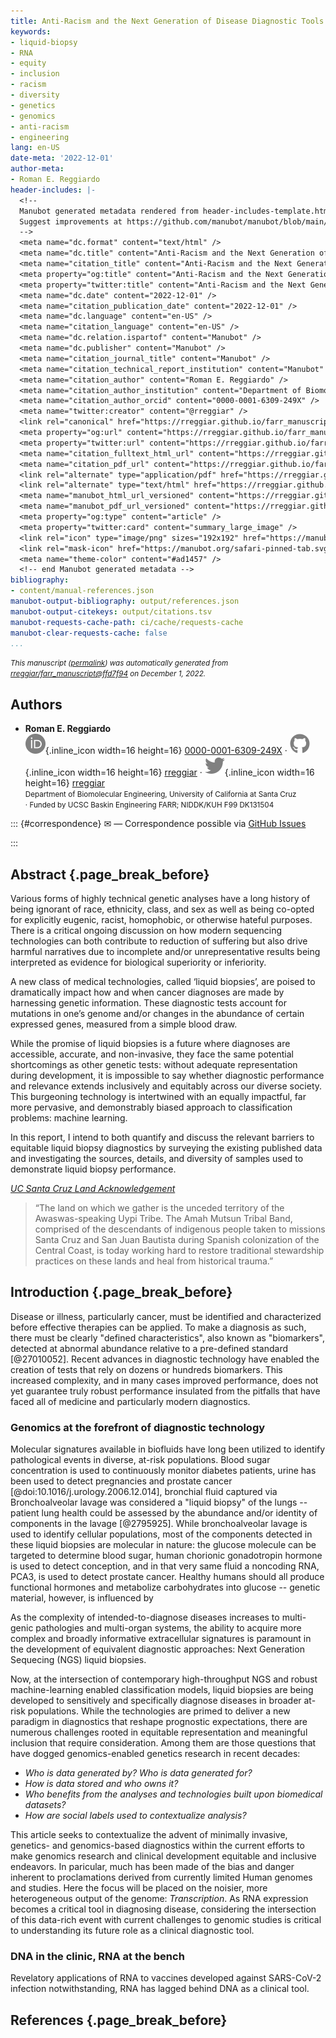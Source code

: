 ```yaml
---
title: Anti-Racism and the Next Generation of Disease Diagnostic Tools
keywords:
- liquid-biopsy
- RNA
- equity
- inclusion
- racism
- diversity
- genetics
- genomics
- anti-racism
- engineering
lang: en-US
date-meta: '2022-12-01'
author-meta:
- Roman E. Reggiardo
header-includes: |-
  <!--
  Manubot generated metadata rendered from header-includes-template.html.
  Suggest improvements at https://github.com/manubot/manubot/blob/main/manubot/process/header-includes-template.html
  -->
  <meta name="dc.format" content="text/html" />
  <meta name="dc.title" content="Anti-Racism and the Next Generation of Disease Diagnostic Tools" />
  <meta name="citation_title" content="Anti-Racism and the Next Generation of Disease Diagnostic Tools" />
  <meta property="og:title" content="Anti-Racism and the Next Generation of Disease Diagnostic Tools" />
  <meta property="twitter:title" content="Anti-Racism and the Next Generation of Disease Diagnostic Tools" />
  <meta name="dc.date" content="2022-12-01" />
  <meta name="citation_publication_date" content="2022-12-01" />
  <meta name="dc.language" content="en-US" />
  <meta name="citation_language" content="en-US" />
  <meta name="dc.relation.ispartof" content="Manubot" />
  <meta name="dc.publisher" content="Manubot" />
  <meta name="citation_journal_title" content="Manubot" />
  <meta name="citation_technical_report_institution" content="Manubot" />
  <meta name="citation_author" content="Roman E. Reggiardo" />
  <meta name="citation_author_institution" content="Department of Biomolecular Engineering, University of California at Santa Cruz" />
  <meta name="citation_author_orcid" content="0000-0001-6309-249X" />
  <meta name="twitter:creator" content="@rreggiar" />
  <link rel="canonical" href="https://rreggiar.github.io/farr_manuscript/" />
  <meta property="og:url" content="https://rreggiar.github.io/farr_manuscript/" />
  <meta property="twitter:url" content="https://rreggiar.github.io/farr_manuscript/" />
  <meta name="citation_fulltext_html_url" content="https://rreggiar.github.io/farr_manuscript/" />
  <meta name="citation_pdf_url" content="https://rreggiar.github.io/farr_manuscript/manuscript.pdf" />
  <link rel="alternate" type="application/pdf" href="https://rreggiar.github.io/farr_manuscript/manuscript.pdf" />
  <link rel="alternate" type="text/html" href="https://rreggiar.github.io/farr_manuscript/v/ffd7f94da637b958494abc00fca14b1ef594120c/" />
  <meta name="manubot_html_url_versioned" content="https://rreggiar.github.io/farr_manuscript/v/ffd7f94da637b958494abc00fca14b1ef594120c/" />
  <meta name="manubot_pdf_url_versioned" content="https://rreggiar.github.io/farr_manuscript/v/ffd7f94da637b958494abc00fca14b1ef594120c/manuscript.pdf" />
  <meta property="og:type" content="article" />
  <meta property="twitter:card" content="summary_large_image" />
  <link rel="icon" type="image/png" sizes="192x192" href="https://manubot.org/favicon-192x192.png" />
  <link rel="mask-icon" href="https://manubot.org/safari-pinned-tab.svg" color="#ad1457" />
  <meta name="theme-color" content="#ad1457" />
  <!-- end Manubot generated metadata -->
bibliography:
- content/manual-references.json
manubot-output-bibliography: output/references.json
manubot-output-citekeys: output/citations.tsv
manubot-requests-cache-path: ci/cache/requests-cache
manubot-clear-requests-cache: false
...
```







<small><em>
This manuscript
([permalink](https://rreggiar.github.io/farr_manuscript/v/ffd7f94da637b958494abc00fca14b1ef594120c/))
was automatically generated
from [rreggiar/farr_manuscript@ffd7f94](https://github.com/rreggiar/farr_manuscript/tree/ffd7f94da637b958494abc00fca14b1ef594120c)
on December 1, 2022.
</em></small>

## Authors



+ **Roman E. Reggiardo**
  <br>
    ![ORCID icon](images/orcid.svg){.inline_icon width=16 height=16}
    [0000-0001-6309-249X](https://orcid.org/0000-0001-6309-249X)
    · ![GitHub icon](images/github.svg){.inline_icon width=16 height=16}
    [rreggiar](https://github.com/rreggiar)
    · ![Twitter icon](images/twitter.svg){.inline_icon width=16 height=16}
    [rreggiar](https://twitter.com/rreggiar)<br>
  <small>
     Department of Biomolecular Engineering, University of California at Santa Cruz<br>
     · Funded by UCSC Baskin Engineering FARR; NIDDK/KUH F99 DK131504
  </small>


::: {#correspondence}
✉ — Correspondence possible via [GitHub Issues](https://github.com/rreggiar/farr_manuscript/issues)

:::


## Abstract {.page_break_before}

Various forms of highly technical genetic analyses have a long history of being ignorant of race, ethnicity, class, and sex as well as being co-opted for explicitly eugenic, racist, homophobic, or otherwise hateful purposes. 
There is a critical ongoing discussion on how modern sequencing technologies can both contribute to reduction of suffering but also drive harmful narratives due to incomplete and/or unrepresentative results being interpreted as evidence for biological superiority or inferiority. 

A new class of medical technologies, called ‘liquid biopsies’, are poised to dramatically impact how and when cancer diagnoses are made by harnessing genetic information. 
These diagnostic tests account for mutations in one’s genome and/or changes in the abundance of certain expressed genes, measured from a simple blood draw. 

While the promise of liquid biopsies is a future where diagnoses are accessible, accurate, and non-invasive, they face the same potential shortcomings as other genetic tests: without adequate representation during development, it is impossible to say whether diagnostic performance and relevance extends inclusively and equitably across our diverse society. 
This burgeoning technology is intertwined with an equally impactful, far more pervasive, and demonstrably biased approach to classification problems: machine learning. 

In this report, I intend to both quantify and discuss the relevant barriers to equitable liquid biopsy diagnostics by surveying the existing published data and investigating the sources, details, and diversity of samples used to demonstrate liquid biopsy performance.

*<u>UC Santa Cruz Land Acknowledgement</u>*  
> “The land on which we gather is the unceded territory of the Awaswas-speaking Uypi Tribe. 
> The Amah Mutsun Tribal Band, comprised of the descendants of indigenous people taken to 
> missions Santa Cruz and San Juan Bautista during Spanish colonization of the Central Coast, 
> is today working hard to restore traditional stewardship practices on these lands and heal from historical trauma.”


## Introduction {.page_break_before}

Disease or illness, particularly cancer, must be identified and characterized before effective therapies can be applied. 
To make a diagnosis as such, there must be clearly "defined characteristics", also known as "biomarkers", detected at abnormal abundance relative to a pre-defined standard [@27010052]. 
Recent advances in diagnostic technology have enabled the creation of tests that rely on dozens or hundreds biomarkers.
This increased complexity, and in many cases improved performance, does not yet guarantee truly robust performance insulated from the pitfalls that have faced all of medicine and particularly modern diagnostics. 

### Genomics at the forefront of diagnostic technology

Molecular signatures available in biofluids have long been utilized to identify pathological events in diverse, at-risk populations.
Blood sugar concentration is used to continuously monitor diabetes patients, urine has been used to detect pregnancies and prostate cancer [@doi:10.1016/j.urology.2006.12.014], bronchial fluid captured via Bronchoalveolar lavage was considered a "liquid biopsy" of the lungs -- patient lung health could be assessed by the abundance and/or identity of components in the lavage [@2795925].
While bronchoalveolar lavage is used to identify cellular populations, most of the components detected in these liquid biopsies are molecular in nature: the glucose molecule can be targeted to determine blood sugar, human chorionic gonadotropin hormone is used to detect conception, and in that very same fluid a noncoding RNA, PCA3, is used to detect prostate cancer.
Healthy humans should all produce functional hormones and metabolize carbohydrates into glucose -- genetic material, however, is influenced by 

As the complexity of intended-to-diagnose diseases increases to multi-genic pathologies and multi-organ systems, the ability to acquire more complex and broadly informative extracellular signatures is paramount in the development of equivalent diagnostic approaches: Next Generation Sequecing (NGS) liquid biopsies.

Now, at the intersection of contemporary high-throughput NGS and robust machine-learning enabled classification models, liquid biopsies are being developed to sensitively and specifically diagnose diseases in broader at-risk populations. 
While the technologies are primed to deliver a new paradigm in diagnostics that reshape prognostic expectations, there are numerous challenges rooted in equitable representation and meaningful inclusion that require consideration. 
Among them are those questions that have dogged genomics-enabled genetics research in recent decades:

- *Who is data generated by? Who is data generated for?*  
- *How is data stored and who owns it?*  
- *Who benefits from the analyses and technologies built upon biomedical datasets?*  
- *How are social labels used to contextualize analysis?*  

This article seeks to contextualize the advent of minimally invasive, genetics- and genomics-based diagnostics within the current efforts to make genomics research and clinical development equitable and inclusive endeavors. 
In paricular, much has been made of the bias and danger inherent to proclamations derived from currently limited Human genomes and studies. 
Here the focus will be placed on the noisier, more heterogeneous output of the genome: *Transcription*.
As RNA expression becomes a critical tool in diagnosing disease, considering the intersection of this data-rich event with current challenges to genomic studies is critical to understanding its future role as a clinical diagnostic tool.

### DNA in the clinic, RNA at the bench

Revelatory applications of RNA to vaccines developed against SARS-CoV-2 infection notwithstanding, RNA has lagged behind DNA as a clinical tool.





















## References {.page_break_before}

<!-- Explicitly insert bibliography here -->
<div id="refs"></div>
